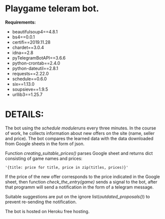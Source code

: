 # Playgame teleram bot.

**Requirements:**
  - beautifulsoup4==4.8.1
  - bs4==0.0.1
  - certifi==2019.11.28
  - chardet==3.0.4
  - idna==2.8
  - pyTelegramBotAPI==3.6.6
  - python-crontab==2.4.0
  - python-dateutil==2.8.1
  - requests==2.22.0
  - schedule==0.6.0
  - six==1.13.0
  - soupsieve==1.9.5
  - urllib3==1.25.7

# DETAILS:

  The bot using the *schedule module*runs every three minutes. In the course of work, he
collects information about new offers on the site (name, seller and price). The bot
compares the learned data with the data downloaded from Google sheets in the form of
json.

  Function *creating_suitable_prices()* parses Google sheet and returns dict consisting
  of game names and prices:
  
    '{title: price for title, price in zip(titles, prices)}'
    
  If the price of the new offer corresponds to the price indicated in the Google
sheet, then function *check_the_entry(game)* sends a signal to the bot, after that programm
will send a notification in the form of a telegram message.

  Suitable suggestions are put on the ignore list(*outdated_proposals()*)
  to prevent re-sending the notification.
 
  The bot is hosted on Heroku free hosting.
